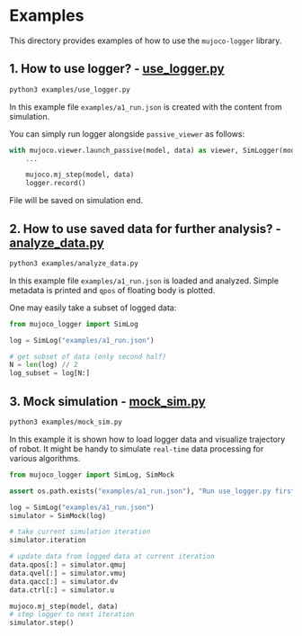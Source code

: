 # Examples

This directory provides examples of how to use the `mujoco-logger` library.

## 1. How to use logger? - [use_logger.py](use_logger.py)

```bash
python3 examples/use_logger.py
```

In this example file `examples/a1_run.json` is created with the content from simulation.

You can simply run logger alongside `passive_viewer` as follows:

```python
with mujoco.viewer.launch_passive(model, data) as viewer, SimLogger(model, data, output_filepath="your_file.json") as logger:
    ...

    mujoco.mj_step(model, data)
    logger.record()
```

File will be saved on simulation end.

## 2. How to use saved data for further analysis? - [analyze_data.py](analyze_data.py)

```bash
python3 examples/analyze_data.py
```

In this example file `examples/a1_run.json` is loaded and analyzed. Simple metadata is printed and `qpos` of floating body is plotted.

One may easily take a subset of logged data:

```python
from mujoco_logger import SimLog

log = SimLog("examples/a1_run.json")

# get subset of data (only second half)
N = len(log) // 2
log_subset = log[N:]
```

## 3. Mock simulation - [mock_sim.py](mock_sim.py)

```bash
python3 examples/mock_sim.py
```

In this example it is shown how to load logger data and visualize trajectory of robot. It might be handy to simulate `real-time` data processing for various algorithms.

```python
from mujoco_logger import SimLog, SimMock

assert os.path.exists("examples/a1_run.json"), "Run use_logger.py first to generate a1_run.json"

log = SimLog("examples/a1_run.json")
simulator = SimMock(log)

# take current simulation iteration
simulator.iteration

# update data from logged data at current iteration
data.qpos[:] = simulator.qmuj
data.qvel[:] = simulator.vmuj
data.qacc[:] = simulator.dv
data.ctrl[:] = simulator.u

mujoco.mj_step(model, data)
# step logger to next iteration
simulator.step()
```
